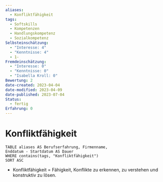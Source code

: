 ```yaml
---
aliases:
  - Konfliktfähigkeit
tags:
  - Softskills
  - Kompetenzen
  - Handlungskompetenz
  - Sozialkompetenz
Selbsteinschätzung:
  - "Interesse: 4"
  - "Kenntnisse: 4"
  - 1-
Fremdeinschätzung:
  - "Interesse: 0"
  - "Kenntnisse: 0"
  - "Isabella Kroll: 0"
Bewertung: 2
date-created: 2023-04-04
date-modified: 2023-04-09
date-published: 2023-07-04
Status:
  - fertig
Erfahrung: 0
---
```


# Konfliktfähigkeit

```dataview
TABLE aliases AS Berufserfahrung, Firmenname,
Enddatum - Startdatum AS Dauer
WHERE contains(tags, "Konfliktfähigkeit")
SORT ASC
```

- Konfliktfähigkeit = Fähigkeit, Konflikte zu erkennen, zu verstehen und konstruktiv zu lösen.
